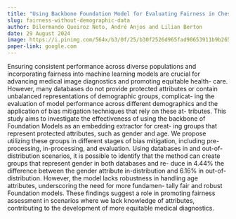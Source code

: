 ```yaml
---
title: "Using Backbone Foundation Model for Evaluating Fairness in Chest Radiography Without Demographic Data"
slug: fairness-without-demographic-data
author: Dilermando Queiroz Neto, André Anjos and Lilian Berton
date: 29 August 2024
image: https://i.pinimg.com/564x/b3/0f/25/b30f2526d965fad90653911b9b265843.jpg
paper-link: google.com
---
```


Ensuring consistent performance across diverse populations and incorporating fairness into machine learning models are crucial for advancing medical image diagnostics and promoting equitable health- care. However, many databases do not provide protected attributes or contain unbalanced representations of demographic groups, complicat- ing the evaluation of model performance across different demographics and the application of bias mitigation techniques that rely on these at- tributes. This study aims to investigate the effectiveness of using the backbone of Foundation Models as an embedding extractor for creat- ing groups that represent protected attributes, such as gender and age. We propose utilizing these groups in different stages of bias mitigation, including pre-processing, in-processing, and evaluation. Using databases in and out-of-distribution scenarios, it is possible to identify that the method can create groups that represent gender in both databases and re- duce in 4.44% the difference between the gender attribute in-distribution and 6.16% in out-of-distribution. However, the model lacks robustness in handling age attributes, underscoring the need for more fundamen- tally fair and robust Foundation models. These findings suggest a role in promoting fairness assessment in scenarios where we lack knowledge of attributes, contributing to the development of more equitable medical diagnostics.
